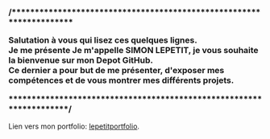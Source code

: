 <h3 `#0969DA`>
/********************************************************************
  
Salutation à vous qui lisez ces quelques lignes.  
Je me présente Je m'appelle SIMON LEPETIT, je vous souhaite la bienvenue sur mon Depot GitHub.  
Ce dernier a pour but de me présenter, d'exposer mes compétences et de vous montrer mes différents projets.  
  
********************************************************************/
</h3>

Lien vers mon portfolio: [lepetitportfolio](https://www.lepetitportfolio.fr).

<!--
**LepetitPortfolio/LepetitPortfolio** is a ✨ _special_ ✨ repository because its `README.md` (this file) appears on your GitHub profile.

Here are some ideas to get you started:

- 🔭 I’m currently working on ...
- 🌱 I’m currently learning ...
- 👯 I’m looking to collaborate on ...
- 🤔 I’m looking for help with ...
- 💬 Ask me about ...
- 📫 How to reach me: ...
- 😄 Pronouns: ...
- ⚡ Fun fact: ...
-->
